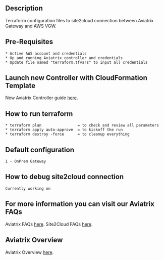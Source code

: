 Description
-----------
  Terraform configuration files to site2cloud connection between Aviatrix Gateway and AWS VGW.

Pre-Requisites
--------------
    * Active AWS account and credentials
    * Up and running Aviatrix controller and credentials
    * Update file named "terraform.tfvars" to input all credentials

Launch new Controller with CloudFormation Template
--------------------------------------------------
New Aviatrix Controller guide [here](http://docs.aviatrix.com/StartUpGuides/aviatrix-cloud-controller-startup-guide.html#launch-the-controller-with-cloudformation-template).

How to run terraform
--------------------
    * terraform plan                = to check and review all parameters
    * terraform apply auto-approve  = to kickoff the run
    * terraform destroy -force      = to cleanup everything 

Default configuration
---------------------
    1 - OnPrem Gateway

How to debug site2cloud connection
----------------------------------
    Currently working on 

For more information you can visit our Aviatrix FAQs
----------------------------------------------------
Aviatrix FAQs [here](http://docs.aviatrix.com/HowTos/FAQ.html).
Site2Cloud FAQs [here](http://docs.aviatrix.com/HowTos/site2cloud_faq.html).

Aviatrix Overview
-----------------
Aviatrix Overview [here](http://docs.aviatrix.com/StartUpGuides/aviatrix_overview.html).

